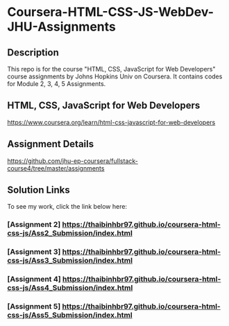 # Coursera-HTML-CSS-JS-WebDev-JHU-Assignments

## Description
This repo is for the course "HTML, CSS, JavaScript for Web Developers" course assignments by Johns Hopkins Univ on Coursera. It contains codes for Module 2, 3, 4, 5 Assignments.

## HTML, CSS, JavaScript for Web Developers 
https://www.coursera.org/learn/html-css-javascript-for-web-developers

## Assignment Details
https://github.com/jhu-ep-coursera/fullstack-course4/tree/master/assignments

## Solution Links

To see my work, click the link below here:

### [Assignment 2] https://thaibinhbr97.github.io/coursera-html-css-js/Ass2_Submission/index.html

### [Assignment 3] https://thaibinhbr97.github.io/coursera-html-css-js/Ass3_Submission/index.html

### [Assignment 4] https://thaibinhbr97.github.io/coursera-html-css-js/Ass4_Submission/index.html

### [Assignment 5] https://thaibinhbr97.github.io/coursera-html-css-js/Ass5_Submission/index.html
